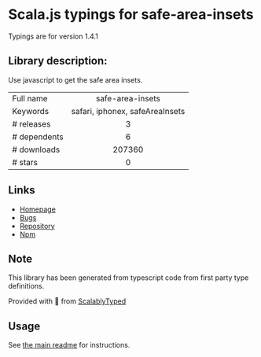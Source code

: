
# Scala.js typings for safe-area-insets

Typings are for version 1.4.1

## Library description:
Use javascript to get the safe area insets.

|                    |                 |
| ------------------ | :-------------: |
| Full name          | safe-area-insets |
| Keywords           | safari, iphonex, safeAreaInsets |
| # releases         | 3 |
| # dependents       | 6 |
| # downloads        | 207360 |
| # stars            | 0 |

## Links
- [Homepage](https://github.com/zhetengbiji/safeAreaInsets#readme)
- [Bugs](https://github.com/zhetengbiji/safeAreaInsets/issues)
- [Repository](https://github.com/zhetengbiji/safeAreaInsets)
- [Npm](https://www.npmjs.com/package/safe-area-insets)
    


## Note
This library has been generated from typescript code from first party type definitions.

Provided with :purple_heart: from [ScalablyTyped](https://github.com/oyvindberg/ScalablyTyped)

## Usage
See [the main readme](../../readme.md) for instructions.


